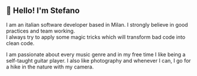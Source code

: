 ## :wave: Hello! I'm **Stefano**

I am an italian software developer based in Milan. I strongly believe in good practices and team working. </br>
I always try to apply some magic tricks which will transform bad code into clean code.<br/>

I am passionate about every music genre and in my free time I like being a self-taught guitar player. I also like photography and whenever I can, I go for a hike in the nature with my camera.

